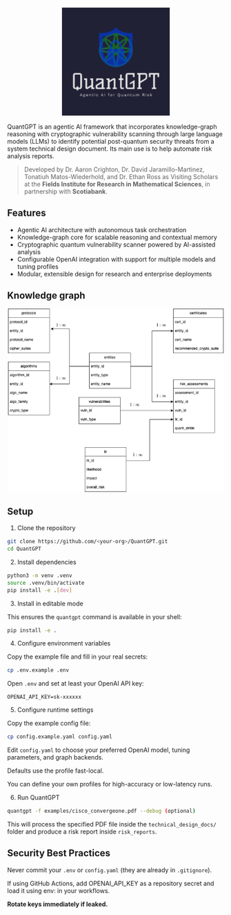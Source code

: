 <p align="center">
  <img src="images/logo.png" alt="QuantGPT Logo" width="250"/>
</p>

QuantGPT is an agentic AI framework that incorporates knowledge-graph reasoning with cryptographic vulnerability scanning through large language models (LLMs) to identify potential post-quantum security threats from a system technical design document. Its main use is to help automate risk analysis reports.

>Developed by Dr. Aaron Crighton, Dr. David Jaramillo-Martinez, Tonatiuh Matos-Wiederhold, and Dr. Ethan Ross
>as Visiting Scholars at the **Fields Institute for Research in Mathematical Sciences**, in partnership with **Scotiabank**.

## Features

- Agentic AI architecture with autonomous task orchestration
- Knowledge-graph core for scalable reasoning and contextual memory
- Cryptographic quantum vulnerability scanner powered by AI-assisted analysis
- Configurable OpenAI integration with support for multiple models and tuning profiles
- Modular, extensible design for research and enterprise deployments

## Knowledge graph

<p align="center">
  <img src="images/pq_risk.drawio.png" alt="DB diagram" width="500"/>
</p>

## Setup

1. Clone the repository

```bash
git clone https://github.com/<your-org>/QuantGPT.git
cd QuantGPT
```

2. Install dependencies

```bash
python3 -m venv .venv
source .venv/bin/activate
pip install -e .[dev]
```

3. Install in editable mode

This ensures the `quantgpt` command is available in your shell:

```bash
pip install -e .
```

4. Configure environment variables

Copy the example file and fill in your real secrets:
```bash
cp .env.example .env
```
Open `.env` and set at least your OpenAI API key:

```
OPENAI_API_KEY=sk-xxxxxx
```

5. Configure runtime settings

Copy the example config file:

```bash
cp config.example.yaml config.yaml
```
Edit `config.yaml` to choose your preferred OpenAI model, tuning parameters, and graph backends.

Defaults use the profile fast-local.

You can define your own profiles for high-accuracy or low-latency runs.

6. Run QuantGPT

```bash
quantgpt -f examples/cisco_convergeone.pdf --debug (optional)
```

This will process the specified PDF file inside the `technical_design_docs/` folder and produce a risk report inside `risk_reports`.

## Security Best Practices

Never commit your `.env` or `config.yaml` (they are already in `.gitignore`).

If using GitHub Actions, add OPENAI_API_KEY as a repository secret and load it using env: in your workflows.

**Rotate keys immediately if leaked.**
